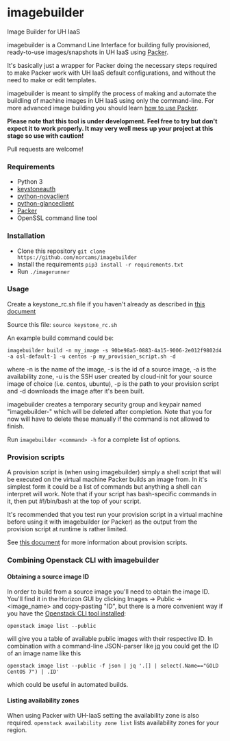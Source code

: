 # imagebuilder

Image Builder for UH IaaS

imagebuilder is a Command Line Interface for building fully provisioned,
ready-to-use images/snapshots in UH IaaS using [Packer](https://packer.io).

It's basically just a wrapper for Packer doing the necessary steps required to
make Packer work with UH IaaS default configurations, and without the need to
make or edit templates.

imagebuilder is meant to simplify the process of making and automate the
buildling of machine images in UH IaaS using only the command-line. For more
advanced image building you should learn [how to use
Packer](https://www.packer.io/docs/).

**Please note that this tool is under development. Feel free to try but don't
expect it to work properly. It may very well mess up your project at this stage
so use with caution!**

Pull requests are welcome!

### Requirements
* Python 3
* [keystoneauth](https://github.com/openstack/keystoneauth)
* [python-novaclient](https://github.com/openstack/python-novaclient)
* [python-glanceclient](https://github.com/openstack/python-glanceclient)
* [Packer](https://packer.io)
* OpenSSL command line tool


### Installation
- Clone this repository `git clone https://github.com/norcams/imagebuilder`
- Install the requirements `pip3 install -r requirements.txt`
- Run `./imagerunner`

### Usage
Create a keystone_rc.sh file if you haven't already as described in
[this document](http://docs.uh-iaas.no/en/latest/api.html)

Source this file: `source keystone_rc.sh`

An example build command could be:

`imagebuilder build -n my_image -s 90be98a5-0883-4a15-9006-2e012f9802d4 -a osl-default-1 -u centos -p my_provision_script.sh -d`

where -n is the name of the image, -s is the id of a source image, -a is
the availability zone, -u is the SSH user created by cloud-init for your source
image of choice (i.e. centos, ubuntu), -p is the path to your provision script
and -d downloads the image after it's been built. 

imagebuilder creates a temporary security group and keypair named
"imagebuilder-<UUID>" which will be deleted after completion. Note that you for
now will have to delete these manually if the command is not allowed to finish. 

Run `imagebuilder <command> -h` for a complete list of options. 

### Provision scripts
A provision script is (when using imagebuilder) simply a shell script that will
be executed on the virtual machine Packer builds an image from. In it's simplest
form it could be a list of commands but anything a shell can interpret will
work. Note that if your script has bash-specific commands in it, then put #!/bin/bash 
at the top of your script.

It's recommended that you test run your provision script in a virtual machine
before using it with imagebuilder (or Packer) as the output from the provision
script at runtime is rather limited.

See [this document](https://www.packer.io/docs/provisioners/shell.html) for more
information about provision scripts.

### Combining Openstack CLI with imagebuilder

#### Obtaining a source image ID

In order to build from a source image you'll need to obtain the image ID. You'll
find it in the Horizon GUI by clicking Images -> Public -> <image_name> and
copy-pasting "ID", but there is a more convenient way if you have the [Openstack
CLI tool
installed](http://docs.uh-iaas.no/en/latest/api.html#openstack-command-line-interface-cli):

`openstack image list --public`

will give you a table of available public images with their respective ID. In
combination with a command-line JSON-parser like
[jq](https://stedolan.github.io/jq) you could get the ID of an image name like
this

`openstack image list --public -f json | jq '.[] | select(.Name=="GOLD CentOS 7") | .ID'`

which could be useful in automated builds.

#### Listing availability zones

When using Packer with UH-IaaS setting the availability zone is also required.
`openstack availability zone list` lists availability zones for your region.
